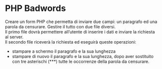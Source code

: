 # PHP Badwords
Creare un form PHP che permetta di inviare due campi: un paragrafo ed una parola da censurare. Gestire il tutto con due file diversi.  
Il primo file dovrà permettere all’utente di inserire i dati e inviare la richiesta al server.  
Il secondo file riceverà la richiesta ed eseguirà queste operazioni:
- stampare a schermo il paragrafo e la sua lunghezza
- stampare di nuovo il paragrafo e la sua lunghezza, dopo aver sostituito con tre asterischi (***) tutte le occorrenze della parola da censurare.